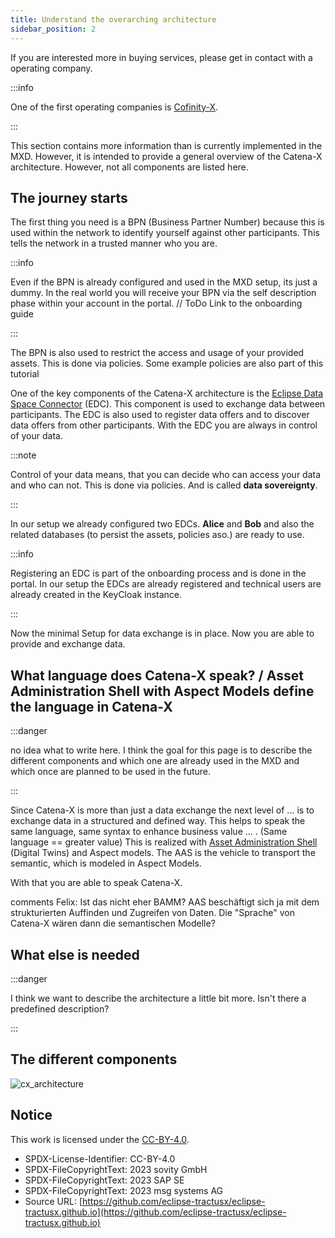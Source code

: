 ```yaml
---
title: Understand the overarching architecture
sidebar_position: 2
---
```


If you are interested more in buying services, please get in contact with a operating company.

:::info

One of the first operating companies is [Cofinity-X](https://cofinity-x.com/).

:::

This section contains more information than is currently implemented in the MXD. However, it is intended to provide a general overview of the Catena-X architecture. However, not all components are listed here.

## The journey starts

The first thing you need is a BPN (Business Partner Number) because this is used within the network to identify yourself against other participants. This tells the network in a trusted manner who you are.

:::info

Even if the BPN is already configured and used in the MXD setup, its just a dummy. In the real world you will receive your BPN via the self description phase within your account in the portal. // ToDo Link to the onboarding guide

:::

The BPN is also used to restrict the access and usage of your provided assets. This is done via policies. Some example policies are also part of this tutorial

One of the key components of the Catena-X architecture is the [Eclipse Data Space Connector](https://github.com/eclipse-tractusx/tractusx-edc) (EDC). This component is used to exchange data between participants. The EDC is also used to register data offers and to discover data offers from other participants. With the EDC you are always in control of your data.

:::note

Control of your data means, that you can decide who can access your data and who can not. This is done via policies. And is called **data sovereignty**.

:::

In our setup we already configured two EDCs. **Alice** and **Bob** and also the related databases (to persist the assets, policies aso.) are ready to use.

:::info

Registering an EDC is part of the onboarding process and is done in the portal. In our setup the EDCs are already registered and technical users are already created in the KeyCloak instance.

:::

Now the minimal Setup for data exchange is in place. Now you are able to provide and exchange data.

## What language does Catena-X speak? / Asset Administration Shell with Aspect Models define the language in Catena-X

:::danger

no idea what to write here. I think the goal for this page is to describe the different components and which one are already used in the MXD and which once are planned to be used in the future.

:::

Since Catena-X is more than just a data exchange the next level of ... is to exchange data in a structured and defined way. This helps to speak the same language, same syntax to enhance business value ... .
(Same language == greater value)
This is realized with [Asset Administration Shell](https://eclipse-tractusx.github.io) (Digital Twins) and Aspect models. The AAS is the vehicle to transport the semantic, which is modeled in Aspect Models.

With that you are able to speak Catena-X.

comments Felix: Ist das nicht eher BAMM? AAS beschäftigt sich ja mit dem strukturierten Auffinden und Zugreifen von Daten. Die "Sprache" von Catena-X wären dann die semantischen Modelle?

## What else is needed

:::danger

I think we want to describe the architecture a little bit more. Isn't there a predefined description?

:::

## The different components

![cx_architecture](@site/static/img/architecture.drawio.svg)

## Notice

This work is licensed under the [CC-BY-4.0](https://creativecommons.org/licenses/by/4.0/legalcode).

- SPDX-License-Identifier: CC-BY-4.0
- SPDX-FileCopyrightText: 2023 sovity GmbH
- SPDX-FileCopyrightText: 2023 SAP SE
- SPDX-FileCopyrightText: 2023 msg systems AG
- Source URL: [https://github.com/eclipse-tractusx/eclipse-tractusx.github.io](https://github.com/eclipse-tractusx/eclipse-tractusx.github.io)
